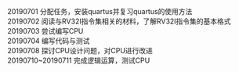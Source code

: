 20190701
分配任务，安装quartus并复习quartus的使用方法  
20190702
阅读与RV32I指令集相关的材料，了解RV32I指令集的基本格式  
20190703
尝试编写CPU  
20190704
编写代码与测试  
20190708
探讨CPU设计问题，对CPU进行改进  
20190710~20190711
完成逻辑运算，测试CPU  
